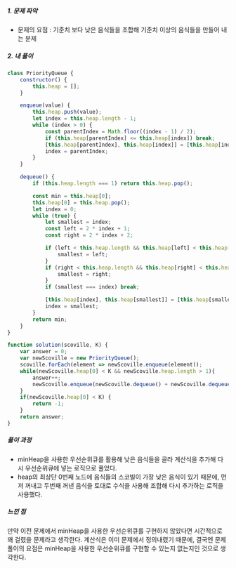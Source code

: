 ##### 1. 문제 파악
- 문제의 요점 : 기준치 보다 낮은 음식들을 조합해 기준치 이상의 음식들을 만들어 내는 문제

##### 2. 내 풀이
``` javascript
class PriorityQueue {
    constructor() {
        this.heap = [];
    }

    enqueue(value) {
        this.heap.push(value);
        let index = this.heap.length - 1;
        while (index > 0) {
            const parentIndex = Math.floor((index - 1) / 2);
            if (this.heap[parentIndex] <= this.heap[index]) break;
            [this.heap[parentIndex], this.heap[index]] = [this.heap[index], this.heap[parentIndex]];
            index = parentIndex;
        }
    }

    dequeue() {
        if (this.heap.length === 1) return this.heap.pop();

        const min = this.heap[0];
        this.heap[0] = this.heap.pop();
        let index = 0;
        while (true) {
            let smallest = index;
            const left = 2 * index + 1;
            const right = 2 * index + 2;

            if (left < this.heap.length && this.heap[left] < this.heap[smallest]) {
                smallest = left;
            }
            if (right < this.heap.length && this.heap[right] < this.heap[smallest]) {
                smallest = right;
            }
            if (smallest === index) break;

            [this.heap[index], this.heap[smallest]] = [this.heap[smallest], this.heap[index]];
            index = smallest;
        }
        return min;
    }
}

function solution(scoville, K) {
    var answer = 0;
    var newScoville = new PriorityQueue();
    scoville.forEach(element => newScoville.enqueue(element));
    while(newScoville.heap[0] < K && newScoville.heap.length > 1){
        answer++;
        newScoville.enqueue(newScoville.dequeue() + newScoville.dequeue()*2);
    }
    if(newScoville.heap[0] < K) {
        return -1;
    }
    return answer;
}
```

##### 풀이 과정
- minHeap을 사용한 우선순위큐를 활용해 낮은 음식들을 골라 계산식을 추가해 다시 우선순위큐에 넣는 로직으로 풀었다.
- heap의 최상단 0번째 노드에 음식들의 스코빌이 가장 낮은 음식이 있기 때문에, 먼저 꺼내고 두번째 꺼낸 음식을 토대로 수식을 사용해 조합해 다시 추가하는 로직을 사용했다.

##### 느낀 점
만약 이전 문제에서 minHeap을 사용한 우선순위큐를 구현하지 않았다면 시간적으로 꽤 걸렸을 문제라고 생각한다. 계산식은 이미 문제에서 정의내렸기 때문에, 결국엔 문제풀이의 요점은 minHeap을 사용한 우선순위큐를 구현할 수 있는지 없는지인 것으로 생각한다.